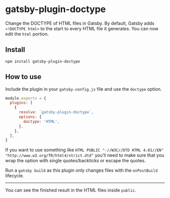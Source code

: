 # gatsby-plugin-doctype

Change the DOCTYPE of HTML files in Gatsby. By default, Gatsby adds `<!DOCTYPE html>` to the start to every HTML file it generates. You can now edit the `html` portion.

## Install

```shell
npm install gatsby-plugin-doctype
```

## How to use

Include the plugin in your `gatsby-config.js` file and use the `doctype` option.

```js=title=gatsby-config.js
module.exports = {
  plugins: [
    {
      resolve: `gatsby-plugin-doctype`,
      options: {
        doctype: 'HTML',
      },
    },
  ],
}
```

If you want to use something like `HTML PUBLIC "-//W3C//DTD HTML 4.01//EN" "http://www.w3.org/TR/html4/strict.dtd"` you'll need to make sure that you wrap the option with single quotes/backticks or escape the quotes.

Run a `gatsby build` as this plugin only changes files with the `onPostBuild` lifecycle.

---

You can see the finished result in the HTML files inside `public`.
